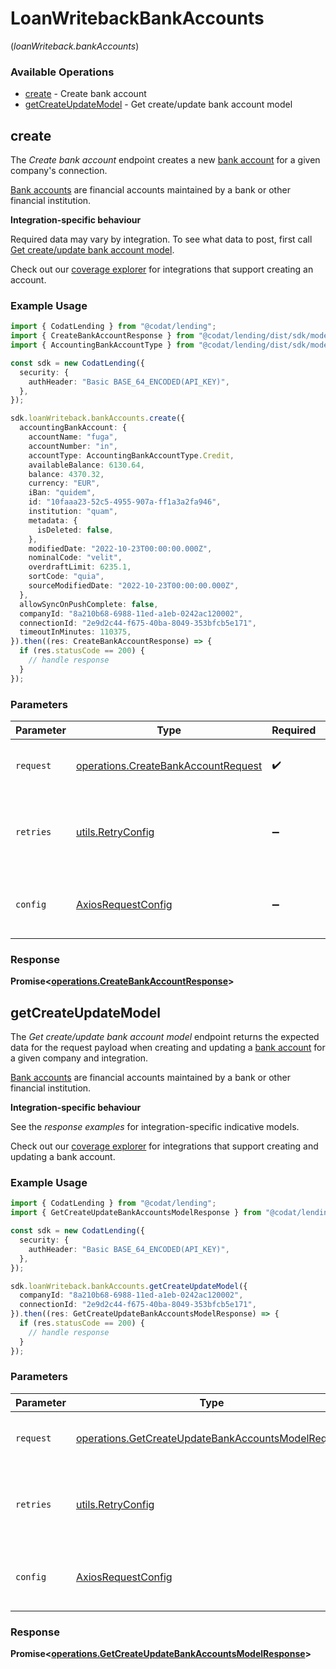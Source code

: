 # LoanWritebackBankAccounts
(*loanWriteback.bankAccounts*)

### Available Operations

* [create](#create) - Create bank account
* [getCreateUpdateModel](#getcreateupdatemodel) - Get create/update bank account model

## create

The *Create bank account* endpoint creates a new [bank account](https://docs.codat.io/lending-api#/schemas/BankAccount) for a given company's connection.

[Bank accounts](https://docs.codat.io/lending-api#/schemas/BankAccount) are financial accounts maintained by a bank or other financial institution.

**Integration-specific behaviour**

Required data may vary by integration. To see what data to post, first call [Get create/update bank account model](https://docs.codat.io/lending-api#/operations/get-create-update-bankAccounts-model).

Check out our [coverage explorer](https://knowledge.codat.io/supported-features/accounting?view=tab-by-data-type&dataType=bankAccounts) for integrations that support creating an account.

### Example Usage

```typescript
import { CodatLending } from "@codat/lending";
import { CreateBankAccountResponse } from "@codat/lending/dist/sdk/models/operations";
import { AccountingBankAccountType } from "@codat/lending/dist/sdk/models/shared";

const sdk = new CodatLending({
  security: {
    authHeader: "Basic BASE_64_ENCODED(API_KEY)",
  },
});

sdk.loanWriteback.bankAccounts.create({
  accountingBankAccount: {
    accountName: "fuga",
    accountNumber: "in",
    accountType: AccountingBankAccountType.Credit,
    availableBalance: 6130.64,
    balance: 4370.32,
    currency: "EUR",
    iBan: "quidem",
    id: "10faaa23-52c5-4955-907a-ff1a3a2fa946",
    institution: "quam",
    metadata: {
      isDeleted: false,
    },
    modifiedDate: "2022-10-23T00:00:00.000Z",
    nominalCode: "velit",
    overdraftLimit: 6235.1,
    sortCode: "quia",
    sourceModifiedDate: "2022-10-23T00:00:00.000Z",
  },
  allowSyncOnPushComplete: false,
  companyId: "8a210b68-6988-11ed-a1eb-0242ac120002",
  connectionId: "2e9d2c44-f675-40ba-8049-353bfcb5e171",
  timeoutInMinutes: 110375,
}).then((res: CreateBankAccountResponse) => {
  if (res.statusCode == 200) {
    // handle response
  }
});
```

### Parameters

| Parameter                                                                                  | Type                                                                                       | Required                                                                                   | Description                                                                                |
| ------------------------------------------------------------------------------------------ | ------------------------------------------------------------------------------------------ | ------------------------------------------------------------------------------------------ | ------------------------------------------------------------------------------------------ |
| `request`                                                                                  | [operations.CreateBankAccountRequest](../../models/operations/createbankaccountrequest.md) | :heavy_check_mark:                                                                         | The request object to use for the request.                                                 |
| `retries`                                                                                  | [utils.RetryConfig](../../models/utils/retryconfig.md)                                     | :heavy_minus_sign:                                                                         | Configuration to override the default retry behavior of the client.                        |
| `config`                                                                                   | [AxiosRequestConfig](https://axios-http.com/docs/req_config)                               | :heavy_minus_sign:                                                                         | Available config options for making requests.                                              |


### Response

**Promise<[operations.CreateBankAccountResponse](../../models/operations/createbankaccountresponse.md)>**


## getCreateUpdateModel

The *Get create/update bank account model* endpoint returns the expected data for the request payload when creating and updating a [bank account](https://docs.codat.io/lending-api#/schemas/BankAccount) for a given company and integration.

[Bank accounts](https://docs.codat.io/lending-api#/schemas/BankAccount) are financial accounts maintained by a bank or other financial institution.

**Integration-specific behaviour**

See the *response examples* for integration-specific indicative models.

Check out our [coverage explorer](https://knowledge.codat.io/supported-features/accounting?view=tab-by-data-type&dataType=bankAccounts) for integrations that support creating and updating a bank account.


### Example Usage

```typescript
import { CodatLending } from "@codat/lending";
import { GetCreateUpdateBankAccountsModelResponse } from "@codat/lending/dist/sdk/models/operations";

const sdk = new CodatLending({
  security: {
    authHeader: "Basic BASE_64_ENCODED(API_KEY)",
  },
});

sdk.loanWriteback.bankAccounts.getCreateUpdateModel({
  companyId: "8a210b68-6988-11ed-a1eb-0242ac120002",
  connectionId: "2e9d2c44-f675-40ba-8049-353bfcb5e171",
}).then((res: GetCreateUpdateBankAccountsModelResponse) => {
  if (res.statusCode == 200) {
    // handle response
  }
});
```

### Parameters

| Parameter                                                                                                                | Type                                                                                                                     | Required                                                                                                                 | Description                                                                                                              |
| ------------------------------------------------------------------------------------------------------------------------ | ------------------------------------------------------------------------------------------------------------------------ | ------------------------------------------------------------------------------------------------------------------------ | ------------------------------------------------------------------------------------------------------------------------ |
| `request`                                                                                                                | [operations.GetCreateUpdateBankAccountsModelRequest](../../models/operations/getcreateupdatebankaccountsmodelrequest.md) | :heavy_check_mark:                                                                                                       | The request object to use for the request.                                                                               |
| `retries`                                                                                                                | [utils.RetryConfig](../../models/utils/retryconfig.md)                                                                   | :heavy_minus_sign:                                                                                                       | Configuration to override the default retry behavior of the client.                                                      |
| `config`                                                                                                                 | [AxiosRequestConfig](https://axios-http.com/docs/req_config)                                                             | :heavy_minus_sign:                                                                                                       | Available config options for making requests.                                                                            |


### Response

**Promise<[operations.GetCreateUpdateBankAccountsModelResponse](../../models/operations/getcreateupdatebankaccountsmodelresponse.md)>**

